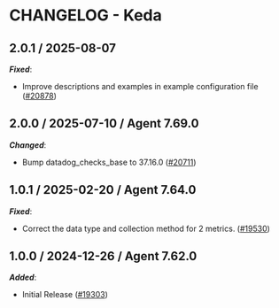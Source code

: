 # CHANGELOG - Keda

<!-- towncrier release notes start -->

## 2.0.1 / 2025-08-07

***Fixed***:

* Improve descriptions and examples in example configuration file ([#20878](https://github.com/DataDog/integrations-core/pull/20878))

## 2.0.0 / 2025-07-10 / Agent 7.69.0

***Changed***:

* Bump datadog_checks_base to 37.16.0 ([#20711](https://github.com/DataDog/integrations-core/pull/20711))

## 1.0.1 / 2025-02-20 / Agent 7.64.0

***Fixed***:

* Correct the data type and collection method for 2 metrics. ([#19530](https://github.com/DataDog/integrations-core/pull/19530))

## 1.0.0 / 2024-12-26 / Agent 7.62.0

***Added***:

* Initial Release ([#19303](https://github.com/DataDog/integrations-core/pull/19303))
